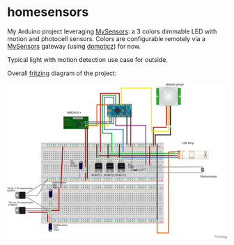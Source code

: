 # homesensors

My Arduino project leveraging [MySensors](http://mysensors.org): a 3 colors dimmable LED with motion and photocell sensors. Colors are configurable remotely via a [MySensors](mysensors.org) gateway (using [domoticz](domoticz.com)) for now.

Typical light with motion detection use case for outside.

Overall [fritzing](http://fritzing.org) diagram of the project:


![MyDimmableLEDStrip](MyDimmableLEDStrip_bb.png)